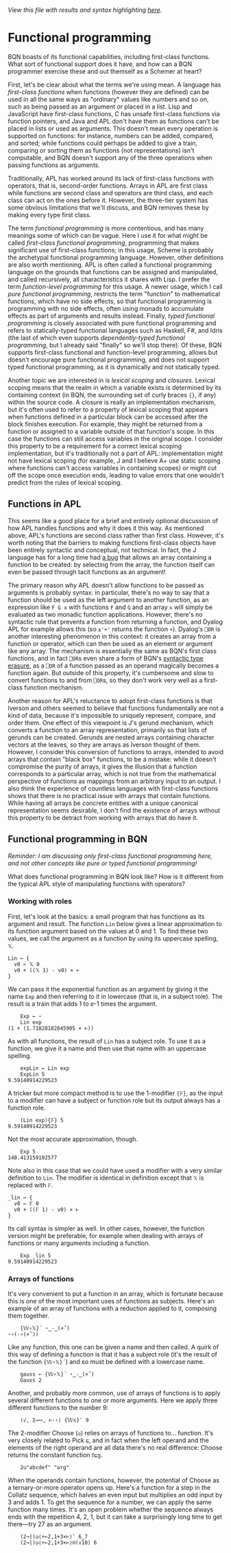 *View this file with results and syntax highlighting [here](https://mlochbaum.github.io/BQN/doc/functional.html).*

# Functional programming

BQN boasts of its functional capabilities, including first-class functions. What sort of functional support does it have, and how can a BQN programmer exercise these and out themself as a Schemer at heart?

First, let's be clear about what the terms we're using mean. A language has *first-class functions* when functions (however they are defined) can be used in all the same ways as "ordinary" values like numbers and so on, such as being passed as an argument or placed in a list. Lisp and JavaScript have first-class functions, C has unsafe first-class functions via function pointers, and Java and APL don't have them as functions can't be placed in lists or used as arguments. This doesn't mean every operation is supported on functions: for instance, numbers can be added, compared, and sorted; while functions could perhaps be added to give a train, comparing or sorting them as functions (not representations) isn't computable, and BQN doesn't support any of the three operations when passing functions as arguments.

Traditionally, APL has worked around its lack of first-class functions with operators, that is, second-order functions. Arrays in APL are first class while functions are second class and operators are third class, and each class can act on the ones before it. However, the three-tier system has some obvious limitations that we'll discuss, and BQN removes these by making every type first class.

<!--GEN
pl ← <˘∘‿2⥊⟨
  "APL",        25‿47
  "Pascal",     45‿12
  "C",          36‿10
  "Java",       48‿17
  "C#",         40‿20
  "Python",     28‿13
  "Javascript", 23‿17
  "Julia",      16‿22
  "Lisp",       15‿28
  "Scheme",     15‿31
  "BQN",        16‿38
  "Joy",        28‿42
  "Rust",       36‿25
  "F#",         28‿23
  "Haskell",    30‿36.5
  "Idris",      26‿30
  "Coq",        26‿32
⟩
arr ← ⟨
  ⟨"Java 8", "Java", ¯11‿¯1, ¯3⟩
  ⟨"",       "APL",  "BQN",   7⟩
⟩
cat ← ⟨
  ⟨"First-class",    0, ¯2, "bluegreen", 240, 252, 220, 190,   0⟩
  ⟨"Function-level", 1, ¯2, "red",       220, 320, 130, 180, ¯34⟩
  ⟨"Pure",           1,  3, "purple",    310, 360, 120,  90,  12⟩
  ⟨"Typed",          0, ¯1, "green",     310, 290, 110,  95, ¯23⟩
  ⟨"Dependently",    0,  1, "yellow",    260, 300,  45,  45,   0⟩
⟩

gr ← "g" At "font-size=18px|text-anchor=middle|fill=currentColor"
Circ ← {
  el ← At"style=fill-opacity:0.2;stroke-opacity:0.8|stroke-width=3"
  txt← "text"At"font-size=16|stroke-width=0.4|dy=0.33em"
  (n‿o‿l)‿⟨c⟩‿p‿r‿t ← 3‿1‿2‿2‿1 /⊸⊔ 𝕩
  id ← "cat"∾𝕨
  Fn ← ⊣∾"("∾Fmt∘⊢∾")"˙
  tr ← ("translate"Fn p) ∾ 0⊸≠◶⟨"","rotate"⊸Fn⟩t
  tp ← "textPath"Attr∘‿2⥊⟨"href","#"∾id,"startOffset","%"∾˜FmtNum 25+6×l⟩
  Ell  ← ∾"maa"∾⟜Fmt¨0⌾(¯1⊸⊑)⊸{⟨-𝕨⟩∾(𝕩∾0‿1∾¬o)⊸∾¨2‿¯2×<𝕨}
  Path ← "path" Elt ∾⟜("d"≍○<Ell∘+⟜r)
  ("g"Attr"transform"‿tr≍"class"‿c) Enc ⟨
    el Path 0
    (∘‿2⥊⟨"style","display:none","id",id⟩) Path 9
    (txt Attr"class"‿c) Enc tp Enc n
  ⟩
}
To ← {
  PlPos ← ((⊑¨pl)⊑∘⊐<)⊑(1⊑¨pl)˙
  n‿f‿t‿c ← 𝕩
  f ↩ PlPos f ⋄ t ↩ (@≤⊑)◶⟨f⊸+, PlPos⟩ t
  w ← 1‿¯1×⌽ u ← v ÷ l ← +´⌾(×˜) v ← -˜´ p ← 10×f‿t
  q ← ∾⟜⌽1=↕4 ⋄ m←l-50
  a ← +˝w‿u× -⟜»˘ ((c×2¨˝⊸»)×⎉1·×⟜¬¯1⊸⊏÷m˙)⊸+ +`˘ ⍉>∾⟜(⌽1‿¯1⊸×¨)⟨¯5‿¯1,1.5‿m,¯4‿¯1,7.5‿14⟩
  d ← ⟨"d", ∾("M"∾q⊏"lq")∾⟜Fmt¨⟨(⊑p)+0‿4-˜(c×w)+26×u⟩∾((c×w)+÷⟜2)⊸∾¨⌾(q⊸/)a⟩
  lab ← (0<≠)◶⟨⟩‿{⟨
    ("text"At"font-size=8|dy=-0.2em") Enc ("textPath"At"href=#arr|startOffset=80%") Enc 𝕩
  ⟩} n
  path ← "path" At "stroke=currentColor|fill=none|opacity=0.9|stroke-width="∾FmtNum 0.9+0.4×¬≠lab
  ⟨path At⟜"id=arr"⍟(≠lab)⊸Elt d⟩ ∾ lab
}

0‿0‿512‿512 SVG gr Enc ∾⟨
  ⥊<("text"Attr"font-size"‿"24"∾Pos 256‿38) Enc """Functional programming"""
  ('0'+↕∘≠)⊸(Circ¨) cat
  Enc˜⟜("text" Attr ·Pos 10⊸×)´¨ pl
  ∾To¨ arr
⟩
-->

The term *functional programming* is more contentious, and has many meanings some of which can be vague. Here I use it for what might be called *first-class functional programming*, programming that makes significant use of first-class functions; in this usage, Scheme is probably the archetypal functional programming language. However, other definitions are also worth mentioning. APL is often called a functional programming language on the grounds that functions can be assigned and manipulated, and called recursively, all characteristics it shares with Lisp. I prefer the term *function-level programming* for this usage. A newer usage, which I call *pure functional programming*, restricts the term "function" to mathematical functions, which have no side effects, so that functional programming is programming with no side effects, often using monads to accumulate effects as part of arguments and results instead. Finally, *typed functional programming* is closely associated with pure functional programming and refers to statically-typed functional languages such as Haskell, F#, and Idris (the last of which even supports *dependently-typed functional programming*, but I already said "finally" so we'll stop there). Of these, BQN supports first-class functional and function-level programming, allows but doesn't encourage pure functional programming, and does not support typed functional programming, as it is dynamically and not statically typed.

Another topic we are interested in is *lexical scoping* and *closures*. Lexical scoping means that the realm in which a variable exists is determined by its containing context (in BQN, the surrounding set of curly braces `{}`, if any) within the source code. A closure is really an implementation mechanism, but it's often used to refer to a property of lexical scoping that appears when functions defined in a particular block can be accessed after the block finishes execution. For example, they might be returned from a function or assigned to a variable outside of that function's scope. In this case the functions can still access variables in the original scope. I consider this property to be a requirement for a correct lexical scoping implementation, but it's traditionally not a part of APL: implementation might not have lexical scoping (for example, J and I believe A+ use static scoping where functions can't access variables in containing scopes) or might cut off the scope once execution ends, leading to value errors that one wouldn't predict from the rules of lexical scoping.

## Functions in APL

This seems like a good place for a brief and entirely optional discussion of how APL handles functions and why it does it this way. As mentioned above, APL's functions are second class rather than first class. However, it's worth noting that the barriers to making functions first-class objects have been entirely syntactic and conceptual, not technical. In fact, the J language has for a long time had [a bug](http://www.jsoftware.com/pipermail/programming/2013-January/031260.html) that allows an array containing a function to be created: by selecting from the array, the function itself can even be passed through tacit functions as an argument!

The primary reason why APL doesn't allow functions to be passed as arguments is probably syntax: in particular, there's no way to say that a function should be used as the left argument to another function, as an expression like `F G x` with functions `F` and `G` and an array `x` will simply be evaluated as two monadic function applications. However, there's no syntactic rule that prevents a function from returning a function, and Dyalog APL for example allows this (so `⍎'+'` returns the function `+`). Dyalog's `⎕OR` is another interesting phenomenon in this context: it creates an array from a function or operator, which can then be used as an element or argument like any array. The mechanism is essentially the same as BQN's first class functions, and in fact `⎕OR`s even share a form of BQN's [syntactic type erasure](../commentary/problems.md#syntactic-type-erasure), as a `⎕OR` of a function passed as an operand magically becomes a function again. But outside of this property, it's cumbersome and slow to convert functions to and from `⎕OR`s, so they don't work very well as a first-class function mechanism.

Another reason for APL's reluctance to adopt first-class functions is that Iverson and others seemed to believe that functions fundamentally are not a kind of data, because it's impossible to uniquely represent, compare, and order them. One effect of this viewpoint is J's gerund mechanism, which converts a function to an array representation, primarily so that lists of gerunds can be created. Gerunds are nested arrays containing character vectors at the leaves, so they are arrays as Iverson thought of them. However, I consider this conversion of functions to arrays, intended to avoid arrays that contain "black box" functions, to be a mistake: while it doesn't compromise the purity of arrays, it gives the illusion that a function corresponds to a particular array, which is not true from the mathematical perspective of functions as mappings from an arbitrary input to an output. I also think the experience of countless languages with first-class functions shows that there is no practical issue with arrays that contain functions. While having all arrays be concrete entities with a unique canonical representation seems desirable, I don't find the existence of arrays without this property to be detract from working with arrays that do have it.

## Functional programming in BQN

*Reminder: I am discussing only first-class functional programming here, and not other concepts like pure or typed functional programming!*

What does functional programming in BQN look like? How is it different from the typical APL style of manipulating functions with operators?

### Working with roles

First, let's look at the basics: a small program that has functions as its argument and result. The function `Lin` below gives a linear approximation to its function argument based on the values at 0 and 1. To find these two values, we call the argument as a function by using its uppercase spelling, `𝕏`.

    Lin ← {
      v0 ← 𝕏 0
      v0 + ((𝕏 1) - v0) × ⊢
    }

We can pass it the exponential function as an argument by giving it the name `Exp` and then referring to it in lowercase (that is, in a subject role). The result is a train that adds 1 to *e*-1 times the argument.

        Exp ← ⋆
        Lin exp
    (1 + (1.71828182845905 × ⊢))

As with all functions, the result of `Lin` has a subject role. To use it as a function, we give it a name and then use that name with an uppercase spelling.

        expLin ← Lin exp
        ExpLin 5
    9.59140914229523

A tricker but more compact method is to use the 1-modifier `{𝔽}`, as the input to a modifier can have a subject or function role but its output always has a function role.

        (Lin exp){𝔽} 5
    9.59140914229523

Not the most accurate approximation, though.

        Exp 5
    148.413159102577

Note also in this case that we could have used a modifier with a very similar definition to `Lin`. The modifier is identical in definition except that `𝕏` is replaced with `𝔽`.

    _lin ↩ {
      v0 ← 𝔽 0
      v0 + ((𝔽 1) - v0) × ⊢
    }

Its call syntax is simpler as well. In other cases, however, the function version might be preferable, for example when dealing with arrays of functions or many arguments including a function.

        Exp _lin 5
    9.59140914229523

### Arrays of functions

It's very convenient to put a function in an array, which is fortunate because this is one of the most important uses of functions as subjects. Here's an example of an array of functions with a reduction applied to it, composing them together.

        {𝕎∘𝕏}´ ⋆‿-‿(×˜)
    ⋆∘(-∘(×˜))

Like any function, this one can be given a name and then called. A quirk of this way of defining a function is that it has a subject role (it's the result of the function `{𝕎∘𝕏}´`) and so must be defined with a lowercase name.

        gauss ← {𝕎∘𝕏}´ ⋆‿-‿(×˜)
        Gauss 2

Another, and probably more common, use of arrays of functions is to apply several different functions to one or more arguments. Here we apply three different functions to the number 9:

        ⟨√, 2⊸∾, ⊢-⋆⟩ {𝕎𝕩}¨ 9

The 2-modifier Choose (`◶`) relies on arrays of functions to… function. It's very closely related to Pick `⊑`, and in fact when the left operand and the elements of the right operand are all data there's no real difference: Choose returns the constant function `𝕗⊑𝕘`.

        2◶"abcdef" "arg"

When the operands contain functions, however, the potential of Choose as a ternary-or-more operator opens up. Here's a function for a step in the Collatz sequence, which halves an even input but multiplies an odd input by 3 and adds 1. To get the sequence for a number, we can apply the same function many times. It's an open problem whether the sequence always ends with the repetition 4, 2, 1, but it can take a surprisingly long time to get there—try 27 as an argument.

        (2⊸|)◶⟨÷⟜2,1+3×⊢⟩¨ 6‿7
        (2⊸|)◶⟨÷⟜2,1+3×⊢⟩⍟(↕10) 6
